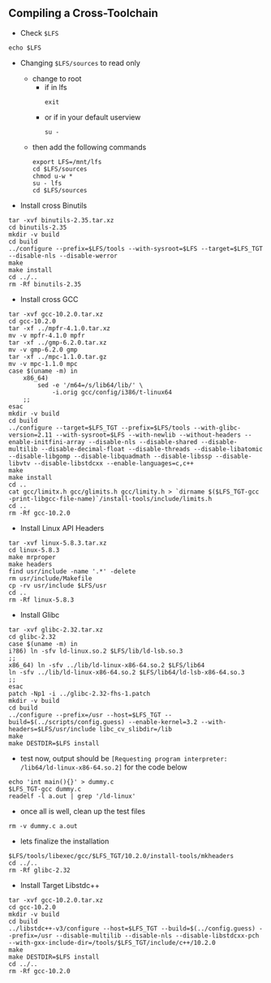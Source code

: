 ## Compiling a Cross-Toolchain

* Check `$LFS`
```console
echo $LFS
```

* Changing `$LFS/sources` to read only
  * change to root
    * if in lfs
      ```console
      exit
      ```
    * or if in your default userview
      ```console
      su -
      ```
  * then add the following commands
    ```console
    export LFS=/mnt/lfs
    cd $LFS/sources
    chmod u-w *
    su - lfs
    cd $LFS/sources

    ```

* Install cross Binutils 
```console
tar -xvf binutils-2.35.tar.xz
cd binutils-2.35
mkdir -v build
cd build
../configure --prefix=$LFS/tools --with-sysroot=$LFS --target=$LFS_TGT --disable-nls --disable-werror
make
make install
cd ../..
rm -Rf binutils-2.35

```

* Install cross GCC
```console
tar -xvf gcc-10.2.0.tar.xz
cd gcc-10.2.0
tar -xf ../mpfr-4.1.0.tar.xz
mv -v mpfr-4.1.0 mpfr
tar -xf ../gmp-6.2.0.tar.xz
mv -v gmp-6.2.0 gmp
tar -xf ../mpc-1.1.0.tar.gz
mv -v mpc-1.1.0 mpc
case $(uname -m) in
    x86_64)
        sed -e '/m64=/s/lib64/lib/' \
            -i.orig gcc/config/i386/t-linux64
    ;;
esac
mkdir -v build
cd build
../configure --target=$LFS_TGT --prefix=$LFS/tools --with-glibc-version=2.11 --with-sysroot=$LFS --with-newlib --without-headers --enable-initfini-array --disable-nls --disable-shared --disable-multilib --disable-decimal-float --disable-threads --disable-libatomic --disable-libgomp --disable-libquadmath --disable-libssp --disable-libvtv --disable-libstdcxx --enable-languages=c,c++
make
make install
cd ..
cat gcc/limitx.h gcc/glimits.h gcc/limity.h > `dirname $($LFS_TGT-gcc -print-libgcc-file-name)`/install-tools/include/limits.h
cd ..
rm -Rf gcc-10.2.0

```

* Install Linux API Headers
```console
tar -xvf linux-5.8.3.tar.xz 
cd linux-5.8.3
make mrproper
make headers
find usr/include -name '.*' -delete
rm usr/include/Makefile
cp -rv usr/include $LFS/usr
cd ..
rm -Rf linux-5.8.3

```

* Install Glibc
```console
tar -xvf glibc-2.32.tar.xz
cd glibc-2.32
case $(uname -m) in
i?86) ln -sfv ld-linux.so.2 $LFS/lib/ld-lsb.so.3
;;
x86_64) ln -sfv ../lib/ld-linux-x86-64.so.2 $LFS/lib64
ln -sfv ../lib/ld-linux-x86-64.so.2 $LFS/lib64/ld-lsb-x86-64.so.3
;;
esac
patch -Np1 -i ../glibc-2.32-fhs-1.patch
mkdir -v build
cd build
../configure --prefix=/usr --host=$LFS_TGT --build=$(../scripts/config.guess) --enable-kernel=3.2 --with-headers=$LFS/usr/include libc_cv_slibdir=/lib
make
make DESTDIR=$LFS install
```
* test now, output should be `[Requesting program interpreter: /lib64/ld-linux-x86-64.so.2]` for the code below
```console
echo 'int main(){}' > dummy.c
$LFS_TGT-gcc dummy.c
readelf -l a.out | grep '/ld-linux'
```
* once all is well, clean up the test files
```console
rm -v dummy.c a.out
```
* lets finalize the installation
```console
$LFS/tools/libexec/gcc/$LFS_TGT/10.2.0/install-tools/mkheaders
cd ../..
rm -Rf glibc-2.32
```

* Install Target Libstdc++
```console
tar -xvf gcc-10.2.0.tar.xz
cd gcc-10.2.0
mkdir -v build
cd build
../libstdc++-v3/configure --host=$LFS_TGT --build=$(../config.guess) --prefix=/usr --disable-multilib --disable-nls --disable-libstdcxx-pch --with-gxx-include-dir=/tools/$LFS_TGT/include/c++/10.2.0
make
make DESTDIR=$LFS install
cd ../..
rm -Rf gcc-10.2.0
```